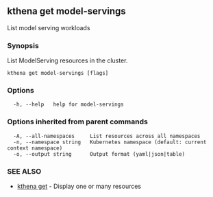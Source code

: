 ## kthena get model-servings

List model serving workloads

### Synopsis

List ModelServing resources in the cluster.

```
kthena get model-servings [flags]
```

### Options

```
  -h, --help   help for model-servings
```

### Options inherited from parent commands

```
  -A, --all-namespaces     List resources across all namespaces
  -n, --namespace string   Kubernetes namespace (default: current context namespace)
  -o, --output string      Output format (yaml|json|table)
```

### SEE ALSO

* [kthena get](kthena_get.md)	 - Display one or many resources


